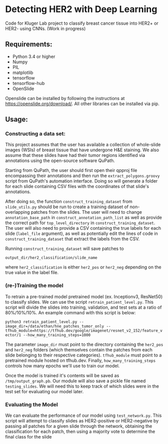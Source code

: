 # Detecting HER2 with Deep Learning

Code for Kluger Lab project to classify breast cancer tissue into HER2+ or HER2- using CNNs. (Work in progress)

## Requirements:

* Python 3.4 or higher
* Numpy
* PIL
* matplotlib
* tensorflow
* tensorflow-hub
* OpenSlide

Openslide can be installed by following the instructions at https://openslide.org/download/.  All
other libraries can be installed via pip.

## Usage:

### Constructing a data set:

This project assumes that the user has available a collection of whole-slide images (WSIs) of breast tissue that
have undergone H&E staining.  We also assume that these slides have had their tumor regions identified via
annotations using the open-source software QuPath.

Starting from QuPath, the user should first open their qpproj file encompassing their annotations and then
run the `extract_polygons.groovy` script from QuPath's automation interface.  Doing so will generate a folder
for each slide containing CSV files with the coordinates of that slide's annotations.

After doing so, the function `construct_training_dataset` from `slide_utils.py` should be run to
create a training dataset of non-overlapping patches from the slides.  The user will need to change
`annotation_base_path` in `construct_annotation_path_list` as well as provide the correct path for
`top_level_directory` in `construct_training_dataset`.  The user will also need to provide a CSV
containing the true labels for each slide (`label_file` argument), as well as potentially edit the lines of code in
`construct_training_dataset` that extract the labels from the CSV.

Running `construct_training_dataset` will save patches to

`output_dir/her2_classification/slide_name`

where `her2_classification` is either `her2_pos` or `her2_neg` depending on the true value in the label file.

### (re-)Training the model

To retrain a pre-trained model pretrained model (ex. Inceptionv3, ResNet50) to classify slides.  We can use
the script `retrain_patient_level.py`.  This script will divide the slides into training, validation, and test
sets at a ratio of 80%/10%/10%.  An example command with this script is below:

`python3 retrain_patient_level.py --image_dir=/data/ethan/hne_patches_tumor_only --tfhub_module=https://tfhub.dev/google/imagenet/resnet_v2_152/feature_vector/1 --how_many_training_steps=1000`

The parameter `image_dir` must point to the directory containing the `her2_pos` and `her2_neg` folders (which themselves contain the patches
from each slide belonging to their respective categories).  `tfhub_module` must point to a pretrained module hosted on tfhub.dev.  Finally,
`how_many_training_steps` controls how many epochs we'll use to train our model.

Once the model is trained it's contents will be saved as `/tmp/output_graph.pb`.  Our module will also save a pickle
file named `testing_slides`.  We will need this to keep track of which slides were in the test set for evaluating our 
model later.

### Evaluating the Model

We can evaluate the performance of our model using `test_network.py`.  This script will attempt to classify slides as
HER2-positive or HER2-negative by passing all patches for a given slide through the network, obtaining the classification
for each patch, then using a majority vote to determine the final class for the slide  

